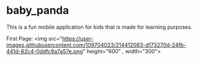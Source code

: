 # baby_panda
This is a fun mobile application for kids that is made for learning purposes.

First Page:
<img src="https://user-images.githubusercontent.com/109704023/214412083-d173270d-24fb-441d-82c4-0ddfc9a7a57e.png" height="600" , width="300">
